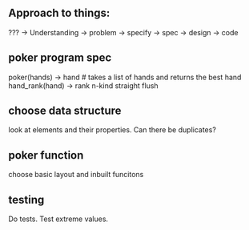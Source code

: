 ## Approach to things:

??? -> Understanding -> problem -> specify -> spec -> design -> code


## poker program spec
poker(hands) -> hand # takes a list of hands and returns the best hand
hand_rank(hand) -> rank
          n-kind
          straight
          flush

## choose data structure
look at elements and their properties. Can there be duplicates?

## poker function
choose basic layout and inbuilt funcitons

## testing
Do tests. Test extreme values.
